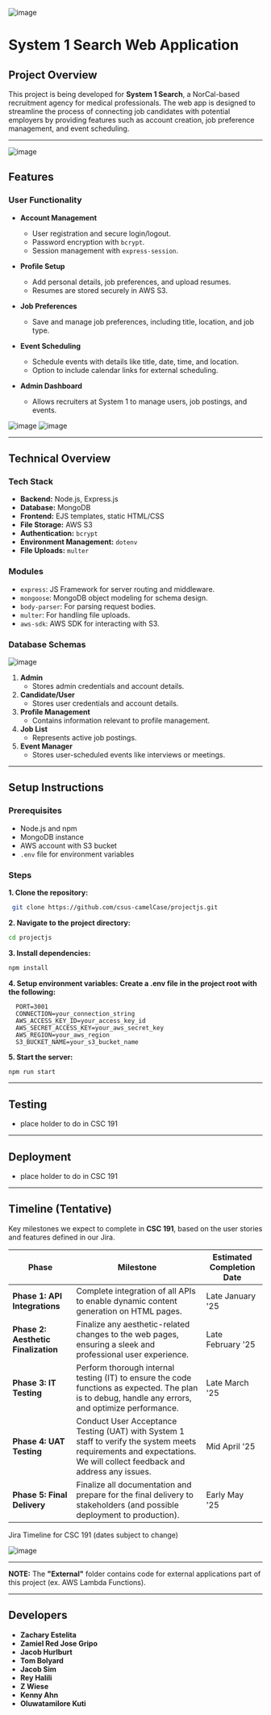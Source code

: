 ![image](https://github.com/user-attachments/assets/9bd614d9-fb19-4c54-b082-4d639b1aea9a)

# System 1 Search Web Application

## Project Overview
This project is being developed for **System 1 Search**, a NorCal-based recruitment agency for medical professionals. The web app is designed to streamline the process of connecting job candidates with potential employers by providing features such as account creation, job preference management, and event scheduling. 

---
![image](https://github.com/user-attachments/assets/e70eb73b-fc83-4bfb-be95-8c01a2df7712)

## Features

### User Functionality
- **Account Management**
  - User registration and secure login/logout.
  - Password encryption with `bcrypt`.
  - Session management with `express-session`.

- **Profile Setup**
  - Add personal details, job preferences, and upload resumes.
  - Resumes are stored securely in AWS S3.

- **Job Preferences**
  - Save and manage job preferences, including title, location, and job type.

- **Event Scheduling**
  - Schedule events with details like title, date, time, and location.
  - Option to include calendar links for external scheduling.

- **Admin Dashboard**
  - Allows recruiters at System 1 to manage users, job postings, and events.

![image](https://github.com/user-attachments/assets/10c083b6-5d85-428a-8f9e-1b4d1ef75811) ![image](https://github.com/user-attachments/assets/7b7c6501-15be-445b-9667-4a6060151bed)


---

## Technical Overview

### Tech Stack
- **Backend:** Node.js, Express.js
- **Database:** MongoDB
- **Frontend:** EJS templates, static HTML/CSS
- **File Storage:** AWS S3
- **Authentication:** `bcrypt`
- **Environment Management:** `dotenv`
- **File Uploads:** `multer`

### Modules
- `express`: JS Framework for server routing and middleware.
- `mongoose`: MongoDB object modeling for schema design.
- `body-parser`: For parsing request bodies.
- `multer`: For handling file uploads.
- `aws-sdk`: AWS SDK for interacting with S3.

### Database Schemas
![image](https://github.com/user-attachments/assets/78262c1f-3667-4915-9e2a-f9317223a061)

1. **Admin**
   - Stores admin credentials and account details.
3. **Candidate/User**
   - Stores user credentials and account details.
4. **Profile Management**
   - Contains information relevant to profile management.
5. **Job List**
   - Represents active job postings.
6. **Event Manager**
   - Stores user-scheduled events like interviews or meetings.

---

## Setup Instructions

### Prerequisites
- Node.js and npm
- MongoDB instance
- AWS account with S3 bucket
- `.env` file for environment variables

### Steps
**1. Clone the repository:**
  ```bash
   git clone https://github.com/csus-camelCase/projectjs.git
   ```
**2. Navigate to the project directory:**
   ```bash
   cd projectjs
   ```
**3. Install dependencies:**
  ```bash
  npm install
  ```
**4. Setup environment variables: Create a .env file in the project root with the following:**
```plaintext
  PORT=3001
  CONNECTION=your_connection_string
  AWS_ACCESS_KEY_ID=your_access_key_id
  AWS_SECRET_ACCESS_KEY=your_aws_secret_key
  AWS_REGION=your_aws_region
  S3_BUCKET_NAME=your_s3_bucket_name
```
**5. Start the server:** 
  ```bash
  npm run start
  ```

--- 

## Testing
- place holder to do in CSC 191
  
---

## Deployment
- place holder to do in CSC 191 

---

## Timeline (Tentative)

Key milestones we expect to complete in **CSC 191**, based on the user stories and features defined in our Jira.

| Phase                     | Milestone                                      | Estimated Completion Date |
|---------------------------|----------------------------------------------------------|---------------------------|
| **Phase 1: API Integrations** | Complete integration of all APIs to enable dynamic content generation on HTML pages. | Late January '25 |
| **Phase 2: Aesthetic Finalization** | Finalize any aesthetic-related changes to the web pages, ensuring a sleek and professional user experience. | Late February '25 |
| **Phase 3: IT Testing** | Perform thorough internal testing (IT) to ensure the code functions as expected. The plan is to debug, handle any errors, and optimize performance. | Late March '25 |
| **Phase 4: UAT Testing** | Conduct User Acceptance Testing (UAT) with System 1 staff to verify the system meets requirements and expectations. We will collect feedback and address any issues. | Mid April '25 |
| **Phase 5: Final Delivery** | Finalize all documentation and prepare for the final delivery to stakeholders (and possible deployment to production). | Early May '25 |


Jira Timeline for CSC 191 (dates subject to change)

![image](https://github.com/user-attachments/assets/5a75224a-6808-4870-b645-6e0cab0baba5)




---

**NOTE:** The **"External"** folder contains code for external applications part of this project (ex. AWS Lambda Functions). 

---





## Developers
- **Zachary Estelita**
- **Zamiel Red Jose Gripo**
- **Jacob Hurlburt**
- **Tom Bolyard**
- **Jacob Sim**
- **Rey Halili**
- **Z Wiese**
- **Kenny Ahn**
- **Oluwatamilore Kuti**
